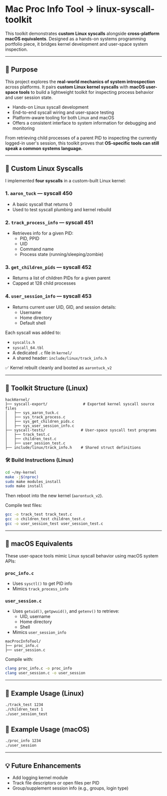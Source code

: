# Mac Proc Info Tool → linux-syscall-toolkit

This toolkit demonstrates **custom Linux syscalls** alongside **cross-platform macOS equivalents**. Designed as a hands-on systems programming portfolio piece, it bridges kernel development and user-space system inspection.

---

## 🎯 Purpose
This project explores the **real-world mechanics of system introspection** across platforms. It pairs **custom Linux kernel syscalls** with **macOS user-space tools** to build a lightweight toolkit for inspecting process behavior and user session state.

- Hands-on Linux syscall development
- End-to-end syscall wiring and user-space testing
- Platform-aware tooling for both Linux and macOS
- Offers a consistent interface to system information for debugging and monitoring

From retrieving child processes of a parent PID to inspecting the currently logged-in user's session, this toolkit proves that **OS-specific tools can still speak a common systems language.**

---

## 🐧 Custom Linux Syscalls
I implemented **four syscalls** in a custom-built Linux kernel:

### 1. `aaron_tuck` — syscall 450
- A basic syscall that returns 0
- Used to test syscall plumbing and kernel rebuild

### 2. `track_process_info` — syscall 451
- Retrieves info for a given PID:
  - PID, PPID
  - UID
  - Command name
  - Process state (running/sleeping/zombie)

### 3. `get_children_pids` — syscall 452
- Returns a list of children PIDs for a given parent
- Capped at 128 child processes

### 4. `user_session_info` — syscall 453
- Returns current user UID, GID, and session details:
  - Username
  - Home directory
  - Default shell

Each syscall was added to:
- `syscalls.h`
- `syscall_64.tbl`
- A dedicated `.c` file in `kernel/`
- A shared header: `include/linux/track_info.h`

✅ Kernel rebuilt cleanly and booted as `aarontuck_v2`

---

## 📁 Toolkit Structure (Linux)
```
hackKernel/
├── syscall-export/                # Exported kernel syscall source files
│   ├── sys_aaron_tuck.c
│   ├── sys_track_process.c
│   ├── sys_get_children_pids.c
│   ├── sys_user_session_info.c
├── syscall-tests/                # User-space syscall test programs
│   ├── track_test.c
│   ├── children_test.c
│   ├── user_session_test.c
├── include/linux/track_info.h    # Shared struct definitions
```

### 🛠️ Build Instructions (Linux)
```bash
cd ~/my-kernel
make -j$(nproc)
sudo make modules_install
sudo make install
```
Then reboot into the new kernel (`aarontuck_v2`).

Compile test files:
```bash
gcc -o track_test track_test.c
gcc -o children_test children_test.c
gcc -o user_session_test user_session_test.c
```

---

## 🍎 macOS Equivalents
These user-space tools mimic Linux syscall behavior using macOS system APIs:

### `proc_info.c`
- Uses `sysctl()` to get PID info
- Mimics `track_process_info`

### `user_session.c`
- Uses `getuid()`, `getpwuid()`, and `getenv()` to retrieve:
  - UID, username
  - Home directory
  - Shell
- Mimics `user_session_info`

```
macProcInfoTool/
├── proc_info.c
├── user_session.c
```

Compile with:
```bash
clang proc_info.c -o proc_info
clang user_session.c -o user_session
```

---

## 🧪 Example Usage (Linux)
```bash
./track_test 1234
./children_test 1
./user_session_test
```

## 🧪 Example Usage (macOS)
```bash
./proc_info 1234
./user_session
```

---

## 💡 Future Enhancements
- Add logging kernel module
- Track file descriptors or open files per PID
- Group/supplement session info (e.g., groups, login type)

